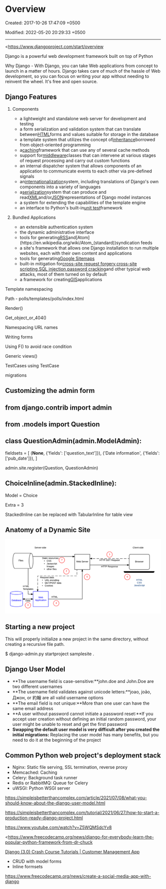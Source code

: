 # Overview

Created: 2017-10-26 17:47:09 +0500

Modified: 2022-05-20 20:29:33 +0500

---

<https://www.djangoproject.com/start/overview

Django is a powerful web development framework built on top of Python

Why Django - With Django, you can take Web applications from concept to launch in a matter of hours. Django takes care of much of the hassle of Web development, so you can focus on writing your app without needing to reinvent the wheel. It's free and open source.

## Django Features

1.  Components
    -   a lightweight and standalone web server for development and testing
    -   a form serialization and validation system that can translate between[HTML](https://en.wikipedia.org/wiki/HTML)forms and values suitable for storage in the database
    -   a template system that utilizes the concept of[inheritance](https://en.wikipedia.org/wiki/Inheritance_(object-oriented_programming))borrowed from object-oriented programming
    -   a[caching](https://en.wikipedia.org/wiki/Web_cache)framework that can use any of several cache methods
    -   support for[middleware](https://en.wikipedia.org/wiki/Middleware)classes that can intervene at various stages of request processing and carry out custom functions
    -   an internal dispatcher system that allows components of an application to communicate events to each other via pre-defined signals
    -   an[internationalization](https://en.wikipedia.org/wiki/Internationalization_and_localization)system, including translations of Django's own components into a variety of languages
    -   a[serialization](https://en.wikipedia.org/wiki/Serialization)system that can produce and read[XML](https://en.wikipedia.org/wiki/XML)and/or[JSON](https://en.wikipedia.org/wiki/JSON)representations of Django model instances
    -   a system for extending the capabilities of the template engine
    -   an interface to Python's built-in[unit test](https://en.wikipedia.org/wiki/Unit_test)framework

2.  Bundled Applications
    -   an extensible authentication system
    -   the dynamic administrative interface
    -   tools for generating[RSS](https://en.wikipedia.org/wiki/RSS_(file_format))and[Atom](https://en.wikipedia.org/wiki/Atom_(standard))syndication feeds
    -   a site's framework that allows one Django installation to run multiple websites, each with their own content and applications
    -   tools for generating[Google Sitemaps](https://en.wikipedia.org/wiki/Google_Sitemaps)
    -   built-in mitigation for[cross-site request forgery](https://en.wikipedia.org/wiki/Cross-site_request_forgery),[cross-site scripting](https://en.wikipedia.org/wiki/Cross-site_scripting),[SQL injection](https://en.wikipedia.org/wiki/SQL_injection),[password cracking](https://en.wikipedia.org/wiki/Password_cracking)and other typical web attacks, most of them turned on by default
    -   a framework for creating[GIS](https://en.wikipedia.org/wiki/Geographic_information_system)applications

Template namespacing

Path - polls/templates/polls/index.html

Render()

Get_object_or_404()

Namespacing URL names

Writing forms

Using F() to avoid race condition

Generic views()

TestCases using TestCase

migrations

## Customizing the admin form

## from django.contrib import admin

## from .models import Question

## class QuestionAdmin(admin.ModelAdmin):
fieldsets = [
(**None**, {'fields': ['question_text']}),
('Date information', {'fields': ['pub_date']}),
]

admin.site.register(Question, QuestionAdmin)

## ChoiceInline(admin.StackedInline):

Model = Choice

Extra = 3

StackedInline can be replaced with TabularInline for table view

## Anatomy of a Dynamic Site

![](media/Overview-image1.png)

## Starting a new project

This will properly initialize a new project in the same directory, without creating a recursive file path.

$ django-admin.py startproject samplesite .

## Django User Model
-   **The username field is case-sensitive:**john.doe and John.Doe are two different usernames
-   **The username field validates against unicode letters:**joao, joão, Джон, or 約翰 are all valid username options
-   **The email field is not unique:**More than one user can have the same email address
-   **A user without password cannot initiate a password reset:**If you accept user creation without defining an initial random password, your user might be unable to reset and get the first password
-   **Swapping the default user model is very difficult after you created the initial migrations:** Replacing the user model has many benefits, but you need to do it at the beginning of the project

## Common Python web project's deployment stack
-   Nginx: Static file serving, SSL termination, reverse proxy
-   Memcached: Caching
-   Celery: Background task runner
-   Redis or RabbitMQ: Queue for Celery
-   uWSGI: Python WSGI server

<https://simpleisbetterthancomplex.com/article/2021/07/08/what-you-should-know-about-the-django-user-model.html>

<https://simpleisbetterthancomplex.com/tutorial/2021/06/27/how-to-start-a-production-ready-django-project.html>

<https://www.youtube.com/watch?v=Z5WQMSdcYv8>

<https://www.freecodecamp.org/news/django-for-everybody-learn-the-popular-python-framework-from-dr-chuck

[Django (3.0) Crash Course Tutorials | Customer Management App](https://www.youtube.com/playlist?list=PL-51WBLyFTg2vW-_6XBoUpE7vpmoR3ztO)
-   CRUD with model forms
-   Inline formsets

<https://www.freecodecamp.org/news/create-a-social-media-app-with-django>
